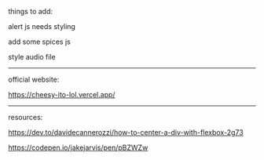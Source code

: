 things to add:

alert js needs styling

add some spices js

style audio file

---

official website:

https://cheesy-ito-lol.vercel.app/

---

resources:

https://dev.to/davidecannerozzi/how-to-center-a-div-with-flexbox-2g73

https://codepen.io/jakejarvis/pen/pBZWZw
